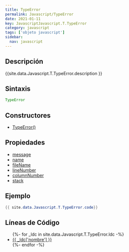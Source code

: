 ```yaml
---
title: TypeError
permalink: Javascript/TypeError
date: 2021-01-11
key: JavascriptJavascript.T.TypeError
category: javascript
tags: ['objeto javascript']
sidebar: 
  nav: javascript
---
```


## Descripción
{{site.data.Javascript.T.TypeError.description }}

## Sintaxis
~~~javascript
TypeError
~~~

## Constructores
* [TypeError()](/javascript/TypeError/TypeError/)

## Propiedades
* [message](/javascript/TypeError/message)
* [name](/javascript/TypeError/name)
* [fileName](/javascript/TypeError/fileName)
* [lineNumber](/javascript/TypeError/lineNumber)
* [columnNumber](/javascript/TypeError/columnNumber)
* [stack](/javascript/TypeError/stack)

## Ejemplo
~~~java
{{ site.data.Javascript.T.TypeError.code}}
~~~

## Líneas de Código
<ul>
{%- for _ldc in site.data.Javascript.T.TypeError.ldc -%}
   <li>
       <a href="{{_ldc['url'] }}">{{ _ldc['nombre'] }}</a>
   </li>
{%- endfor -%}
</ul>
